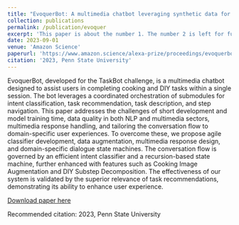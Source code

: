 ```yaml
---
title: "EvoquerBot: A multimedia chatbot leveraging synthetic data for cross-domain assistance"
collection: publications
permalink: /publication/evoquer
excerpt: 'This paper is about the number 1. The number 2 is left for future work.'
date: 2023-09-01
venue: 'Amazon Science'
paperurl: 'https://www.amazon.science/alexa-prize/proceedings/evoquerbot-a-multimedia-chatbot-leveraging-synthetic-data-for-cross-domain-assistance'
citation: '2023, Penn State University'
---
```

EvoquerBot, developed for the TaskBot challenge, is a multimedia chatbot designed to assist users in completing cooking and DIY tasks within a single session. The bot leverages a coordinated orchestration of submodules for intent classification, task recommendation, task description, and step navigation. This paper addresses the challenges of short development and model training time, data quality in both NLP and multimedia sectors, multimedia response handling, and tailoring the conversation flow to domain-specific user experiences. To overcome these, we propose agile classifier development, data augmentation, multimedia response design, and domain-specific dialogue state machines. The conversation flow is governed by an efficient intent classifier and a recursion-based state machine, further enhanced with features such as Cooking Image Augmentation and DIY Substep Decomposition. The effectiveness of our system is validated by the superior relevance of task recommendations, demonstrating its ability to enhance user experience.

[Download paper here](https://piyushnags.github.io/files/evoquer.pdf)

Recommended citation: 2023, Penn State University
